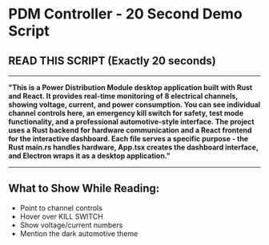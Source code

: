 # PDM Controller - 20 Second Demo Script

## READ THIS SCRIPT (Exactly 20 seconds)

---

**"This is a Power Distribution Module desktop application built with Rust and React. It provides real-time monitoring of 8 electrical channels, showing voltage, current, and power consumption. You can see individual channel controls here, an emergency kill switch for safety, test mode functionality, and a professional automotive-style interface. The project uses a Rust backend for hardware communication and a React frontend for the interactive dashboard. Each file serves a specific purpose - the Rust main.rs handles hardware, App.tsx creates the dashboard interface, and Electron wraps it as a desktop application."**

---

## What to Show While Reading:
- Point to channel controls
- Hover over KILL SWITCH 
- Show voltage/current numbers
- Mention the dark automotive theme
